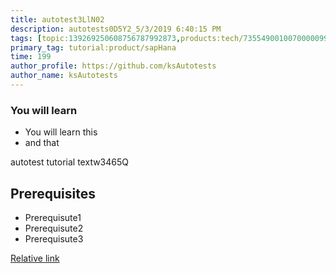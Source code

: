 ```yaml
---
title: autotest3LlN02
description: autotests0D5Y2_5/3/2019 6:40:15 PM
tags: [topic:139269250608756787992873,products:tech/73554900100700000996,tutorial:experience/advanced]
primary_tag: tutorial:product/sapHana
time: 199
author_profile: https://github.com/ksAutotests
author_name: ksAutotests
---
```

### You will learn
- You will learn this
- and that

autotest tutorial textw3465Q

## Prerequisites
- Prerequisute1
- Prerequisute2
- Prerequisute3

[Relative link](autotest_tutorial66r35o)
